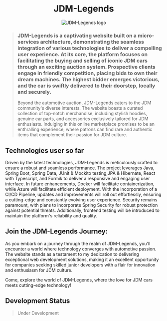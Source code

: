 <h1 align="center">JDM-Legends</h1>
<p align="center"> 
  <img src="https://github.com/CosminVulpe/JDM-Legends/assets/86559678/dbb21b2a-0bd3-4068-8c64-0ed12c833e36" alt="JDM-Legends logo">
</p>

> ### JDM-Legends is a captivating website built on a micro-services architecture, demonstrating the seamless integration of various technologies to deliver a compelling user experience. At its core, the platform focuses on facilitating the buying and selling of iconic JDM cars through an exciting auction system. Prospective clients engage in friendly competition, placing bids to own their dream machines. The highest bidder emerges victorious, and the car is swiftly delivered to their doorstep, locally and securely.
> Beyond the automotive auction, JDM-Legends caters to the JDM community's diverse interests. The website boasts a curated collection of top-notch merchandise, including stylish hoodies, genuine car parts, and accessories exclusively tailored for JDM enthusiasts. Indulging in this online marketplace promises to be an enthralling experience, where patrons can find rare and authentic items that complement their passion for JDM culture.


## Technologies user so far
Driven by the latest technologies, JDM-Legends is meticulously crafted to ensure a robust and seamless performance. The project leverages Java, Spring Boot, Spring Data, JUnit & Mockito testing,JPA & Hibernate, React with Typescript, and Formik to deliver a responsive and engaging user interface. In future enhancements, Docker will facilitate containerization, while Azure will facilitate efficient deployment. With the incorporation of a CI/CD Pipeline, updates and improvements will roll out effortlessly, ensuring a cutting-edge and constantly evolving user experience. Security remains paramount, with plans to incorporate Spring Security for robust protection against potential threats. Additionally, frontend testing will be introduced to maintain the platform's reliability and quality.

## Join the JDM-Legends Journey:
As you embark on a journey through the realm of JDM-Legends, you'll encounter a world where technology converges with automotive passion. The website stands as a testament to my dedication to delivering exceptional web development solutions, making it an excellent opportunity for companies seeking skilled junior developers with a flair for innovation and enthusiasm for JDM culture.

Come, explore the world of JDM-Legends, where the love for JDM cars meets cutting-edge technology!

## Development Status
> Under Development

